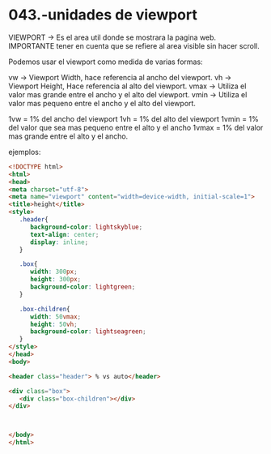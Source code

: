 043.-unidades de viewport
===

VIEWPORT -> Es el area util donde se mostrara la pagina web. IMPORTANTE tener en cuenta que se refiere
al area visible sin hacer scroll.

Podemos usar el viewport como medida de varias formas:

   vw -> Viewport Width, hace referencia al ancho del viewport.
   vh -> Viewport Height, Hace referencia al alto del viewport.
   vmax -> Utiliza el valor mas grande entre el ancho y el alto del viewport.
   vmin -> Utiliza el valor mas pequeno entre el ancho y el alto del viewport.

   1vw = 1% del ancho del viewport
   1vh = 1% del alto del viewport
   1vmin = 1% del valor que sea mas pequeno entre el alto y el ancho
   1vmax = 1% del valor mas grande entre el alto y el ancho.

   ejemplos:
   ```html
   <!DOCTYPE html>
<html>
<head>
   <meta charset="utf-8">
   <meta name="viewport" content="width=device-width, initial-scale=1">
   <title>height</title>
   <style>
      .header{
         background-color: lightskyblue;
         text-align: center;
         display: inline;
      }

      .box{
         width: 300px;
         height: 300px;
         background-color: lightgreen;
      }

      .box-children{
         width: 50vmax;
         height: 50vh;
         background-color: lightseagreen;
      }
   </style>
</head>
<body>

   <header class="header"> % vs auto</header>

   <div class="box">
      <div class="box-children"></div>
   </div>



</body>
</html>
   ```
